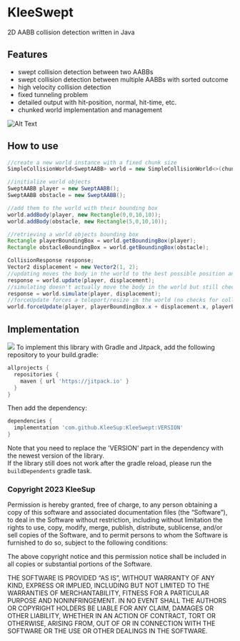 # KleeSwept
2D AABB collision detection written in Java

## Features
- swept collision detection between two AABBs
- swept collision detection between multiple AABBs with sorted outcome
- high velocity collision detection
- fixed tunneling problem
- detailed output with hit-position, normal, hit-time, etc.
- chunked world implementation and management

![Alt Text](https://media.giphy.com/media/v1.Y2lkPTc5MGI3NjExYmZiNjdmYThmNDZmYzM0NzE2NDUyZmNlY2JlMzdhNTg0YzU2ZDFhMCZlcD12MV9pbnRlcm5hbF9naWZzX2dpZklkJmN0PWc/XrHcgxio3xjnXBAcb5/giphy.gif)

## How to use

```java
//create a new world instance with a fixed chunk size
SimpleCollisionWorld<SweptAABB> world = new SimpleCollisionWorld<>(chunkSize);

//initialize world objects
SweptAABB player = new SweptAABB();
SweptAABB obstacle = new SweptAABB();

//add them to the world with their bounding box
world.addBody(player, new Rectangle(0,0,10,10));
world.addBody(obstacle, new Rectangle(5,0,10,10));

//retrieving a world objects bounding box
Rectangle playerBoundingBox = world.getBoundingBox(player);
Rectangle obstacleBoundingBox = world.getBoundingBox(obstacle);

CollisionResponse response;
Vector2 displacement = new Vector2(1, 2);
//updating moves the body in the world to the best possible position and retrieves a collision response
response = world.update(player, displacement);
//simulating doesn't actually move the body in the world but still checks for collisions
response = world.simulate(player, displacement);
//forceUpdate forces a teleport/resize in the world (no checks for collisions)
world.forceUpdate(player, playerBoundingBox.x + displacement.x, playerBoundingBox.y + displacement.y);

```

## Implementation
[![](https://jitpack.io/v/KleeSup/KleeSwept.svg)](https://jitpack.io/#KleeSup/KleeSwept)
To implement this library with Gradle and Jitpack, add the following repository to your build.gradle:
```gradle
allprojects {
  repositories {
    maven { url 'https://jitpack.io' }
  }
}
```  
Then add the dependency:
```gradle
dependencies {
  implementation 'com.github.KleeSup:KleeSwept:VERSION'
}
```
Note that you need to replace the 'VERSION' part in the dependency with the newest version of the library.
<br>If the library still does not work after the gradle reload, please run the ``buildDependents`` gradle task.</br>

### Copyright 2023 KleeSup

Permission is hereby granted, free of charge, to any person obtaining a copy of this software and associated documentation files (the “Software”), to deal in the Software without restriction, including without limitation the rights to use, copy, modify, merge, publish, distribute, sublicense, and/or sell copies of the Software, and to permit persons to whom the Software is furnished to do so, subject to the following conditions:

The above copyright notice and this permission notice shall be included in all copies or substantial portions of the Software.

THE SOFTWARE IS PROVIDED “AS IS”, WITHOUT WARRANTY OF ANY KIND, EXPRESS OR IMPLIED, INCLUDING BUT NOT LIMITED TO THE WARRANTIES OF MERCHANTABILITY, FITNESS FOR A PARTICULAR PURPOSE AND NONINFRINGEMENT. IN NO EVENT SHALL THE AUTHORS OR COPYRIGHT HOLDERS BE LIABLE FOR ANY CLAIM, DAMAGES OR OTHER LIABILITY, WHETHER IN AN ACTION OF CONTRACT, TORT OR OTHERWISE, ARISING FROM, OUT OF OR IN CONNECTION WITH THE SOFTWARE OR THE USE OR OTHER DEALINGS IN THE SOFTWARE.
